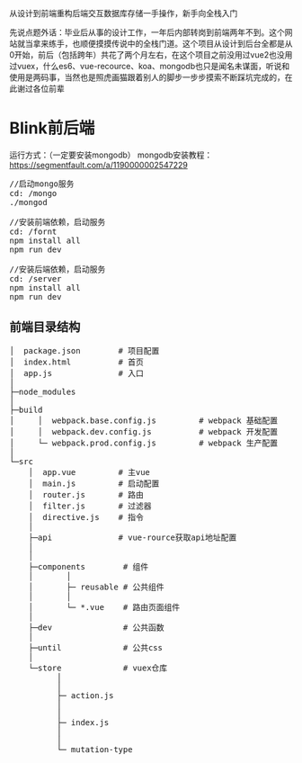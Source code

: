 

从设计到前端重构后端交互数据库存储一手操作，新手向全栈入门

先说点题外话：毕业后从事的设计工作，一年后内部转岗到前端两年不到。这个网站就当拿来练手，也顺便摸摸传说中的全栈门道。这个项目从设计到后台全都是从0开始，前后（包括跨年）共花了两个月左右，在这个项目之前没用过vue2也没用过vuex，什么es6、vue-recource、koa、mongodb也只是闻名未谋面，听说和使用是两码事，当然也是照虎画猫跟着别人的脚步一步步摸索不断踩坑完成的，在此谢过各位前辈

# Blink前后端

运行方式：（一定要安装mongodb） mongodb安装教程： https://segmentfault.com/a/1190000002547229
<pre>
//启动mongo服务
cd: /mongo
./mongod

//安装前端依赖，启动服务
cd: /fornt
npm install all
npm run dev

//安装后端依赖，启动服务
cd: /server
npm install all
npm run dev
</pre>

## 前端目录结构
<pre>
│  package.json        # 项目配置
│  index.html          # 首页
│  app.js          	   # 入口
│
├─node_modules
│
├─build
│     │  webpack.base.config.js         # webpack 基础配置
│     │  webpack.dev.config.js          # webpack 开发配置
│     └─ webpack.prod.config.js         # webpack 生产配置
│
└─src
    │  app.vue         # 主vue
    │  main.js         # 启动配置
    │  router.js       # 路由
    │  filter.js       # 过滤器
    │  directive.js    # 指令
    │
    ├─api              # vue-rource获取api地址配置
    │
    │
    ├─components        # 组件
    │		│
    │		├─ reusable # 公共组件
    │		│
    │	  	└─ *.vue    # 路由页面组件
    │
    ├─dev               # 公共函数
    │
    ├─until             # 公共css
    │
    └─store				# vuex仓库
          │
	      │
	      ├─ action.js
    	  │
    	  │
    	  ├─ index.js
    	  │
    	  │
    	  └─ mutation-type
</pre>

